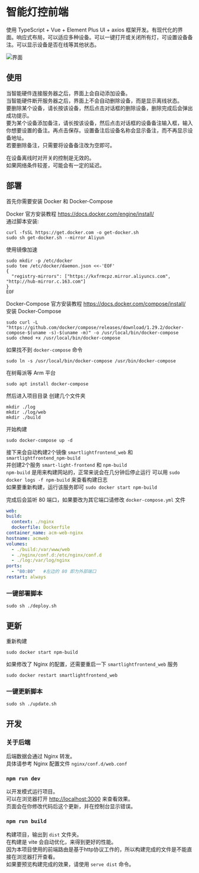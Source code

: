 # 智能灯控前端

使用 TypeScript + Vue + Element Plus UI + axios 框架开发。有现代化的界面。响应式布局，可以适应多种设备。可以一键打开或关闭所有灯，可设置设备备注。可以显示设备是否在线等其他状态。

![界面](../../Downloads/demo.png)

## 使用

当智能硬件连接服务器之后，界面上会自动添加设备。  
当智能硬件断开服务器之后，界面上不会自动删除设备，而是显示离线状态。  
要删除某个设备，请长按该设备，然后点击对话框的删除设备，删除完成后会弹出成功提示。  
要为某个设备添加备注，请长按该设备，然后点击对话框的设备备注输入框，输入你想要设置的备注。再点击保存。设置备注后设备名称会显示备注，而不再显示设备地址。  
若要删除备注，只需要将设备备注改为空即可。

在设备离线时对开关的控制是无效的。  
如果网络条件较差，可能会有一定的延迟。

## 部署

首先你需要安装 Docker 和 Docker-Compose

Docker 官方安装教程 <https://docs.docker.com/engine/install/>  
通过脚本安装:
```shell
curl -fsSL https://get.docker.com -o get-docker.sh
sudo sh get-docker.sh --mirror Aliyun
```
使用镜像加速
```shell
sudo mkdir -p /etc/docker
sudo tee /etc/docker/daemon.json <<-'EOF'
{
  "registry-mirrors": ["https://kxfrmcpz.mirror.aliyuncs.com", "http://hub-mirror.c.163.com"]
}
EOF
```
Docker-Compose 官方安装教程 <https://docs.docker.com/compose/install/>  
安装 Docker-Compose

````shell
sudo curl -L "https://github.com/docker/compose/releases/download/1.29.2/docker-compose-$(uname -s)-$(uname -m)" -o /usr/local/bin/docker-compose
sudo chmod +x /usr/local/bin/docker-compose
````

如果找不到 `docker-compose` 命令

```shell
sudo ln -s /usr/local/bin/docker-compose /usr/bin/docker-compose
```

在树莓派等 Arm 平台

````shell
sudo apt install docker-compose
````

然后进入项目目录
创建几个文件夹

```shell
mkdir ./log
mkdir ./log/web
mkdir ./build
```

开始构建

```shell
sudo docker-compose up -d
```

接下来会自动构建2个镜像 `smartlightfrontend_web` 和 `smartlightfrontend_npm-build`  
并创建2个服务 `smart-light-frontend` 和 `npm-build`  
`npm-build` 是用来构建网站的，正常来说会在几分钟后停止运行
可以用 `sudo docker logs -f npm-build` 来查看构建日志  
如果要重新构建，运行该服务即可 `sudo docker start npm-build`

完成后会监听 80 端口，如果要改为其它端口请修改 `docker-compose.yml` 文件
```yaml
web:
build:
  context: ./nginx
  dockerfile: Dockerfile
container_name: acm-web-nginx
hostname: acmweb
volumes:
  - ./build:/var/www/web
  - ./nginx/conf.d:/etc/nginx/conf.d
  - ./log:/var/log/nginx
ports:
  - "80:80"   #左边的 80 即为外部端口
restart: always
```

### 一键部署脚本
```shell
sudo sh ./deploy.sh
```

## 更新

重新构建

```shell
sudo docker start npm-build
```

如果修改了 Nginx 的配置，还需要重启一下 `smartlightfrontend_web` 服务

```shell
sudo docker restart smartlightfrontend_web
```

### 一键更新脚本
```shell
sudo sh ./update.sh
```

## 开发

### 关于后端

后端数据会通过 Nginx 转发。  
具体请参考 Nginx 配置文件 `nginx/conf.d/web.conf`

### `npm run dev`

以开发模式运行项目。  
可以在浏览器打开 [http://localhost:3000](http://localhost:3000) 来查看效果。  
页面会在你修改代码后这个更新，并在控制台显示错误。

### `npm run build`

构建项目，输出到 `dist` 文件夹。  
在构建是 vite 会自动优化，来得到更好的性能。  
因为本项目使用的前端路由是基于http协议工作的，所以构建完成的文件是不能直接在浏览器打开查看。  
如果要预览构建完成的效果，请使用 `serve dist` 命令。
